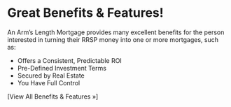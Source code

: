 # Great Benefits & Features!

An Arm’s Length Mortgage provides many excellent benefits for the person interested in turning their RRSP money into one or more mortgages, such as:
- Offers a Consistent, Predictable ROI
- Pre-Defined Investment Terms
- Secured by Real Estate
- You Have Full Control

[View All Benefits & Features »]
